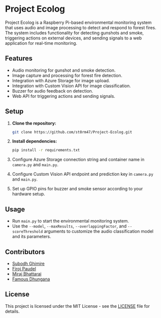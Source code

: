 # Project Ecolog

Project Ecolog is a Raspberry Pi-based environmental monitoring system that uses audio and image processing to detect and respond to forest fires. The system includes functionality for detecting gunshots and smoke, triggering actions on external devices, and sending signals to a web application for real-time monitoring.

## Features

- Audio monitoring for gunshot and smoke detection.
- Image capture and processing for forest fire detection.
- Integration with Azure Storage for image upload.
- Integration with Custom Vision API for image classification.
- Buzzer for audio feedback on detection.
- Web API for triggering actions and sending signals.

## Setup

1. **Clone the repository:**

   ```bash
   git clone https://github.com/st0rm47/Project-Ecolog.git

2. **Install dependencies:**

   ```bash
   pip install -r requirements.txt

3. Configure Azure Storage connection string and container name in `camera.py` and `main.py`.
4. Configure Custom Vision API endpoint and prediction key in `camera.py` and `main.py`.
5. Set up GPIO pins for buzzer and smoke sensor according to your hardware setup.

## Usage

- Run `main.py` to start the environmental monitoring system.
- Use the `--model`, `--maxResults`, `--overlappingFactor`, and `--scoreThreshold` arguments to customize the audio classification model and its parameters.

## Contributors

- [Subodh Ghimire](https://github.com/st0rm47)
- [Firoj Paudel](https://github.com/firojpaudel)
- [Miraj Bhattarai](https://github.com/mirajb1)
- [Famous Dhungana](https://github.com/prasiddha98)

## License

This project is licensed under the MIT License - see the [LICENSE](LICENSE) file for details.
